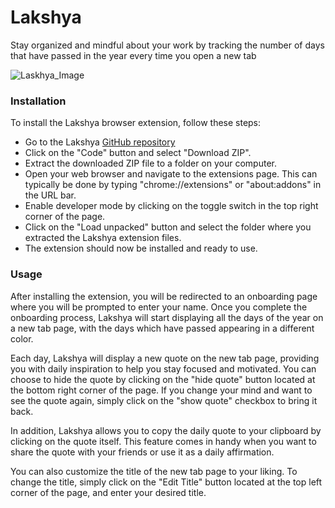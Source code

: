 # Lakshya

Stay organized and mindful about your work by tracking the number of days that have passed in the year every time you open a new tab

![Laskhya_Image](https://res.cloudinary.com/dmtacem5p/image/upload/v1691218913/github/lakshya.png)

### Installation

To install the Lakshya browser extension, follow these steps:

- Go to the Lakshya [GitHub repository](https://github.com/hokageCV/Lakshya)
- Click on the "Code" button and select "Download ZIP".
- Extract the downloaded ZIP file to a folder on your computer.
- Open your web browser and navigate to the extensions page. This can typically be done by typing "chrome://extensions" or "about:addons" in the URL bar.
- Enable developer mode by clicking on the toggle switch in the top right corner of the page.
- Click on the "Load unpacked" button and select the folder where you extracted the Lakshya extension files.
- The extension should now be installed and ready to use.

### Usage

After installing the extension, you will be redirected to an onboarding page where you will be prompted to enter your name. Once you complete the onboarding process, Lakshya will start displaying all the days of the year on a new tab page, with the days which have passed appearing in a different color.

Each day, Lakshya will display a new quote on the new tab page, providing you with daily inspiration to help you stay focused and motivated. You can choose to hide the quote by clicking on the "hide quote" button located at the bottom right corner of the page. If you change your mind and want to see the quote again, simply click on the "show quote" checkbox to bring it back.

In addition, Lakshya allows you to copy the daily quote to your clipboard by clicking on the quote itself. This feature comes in handy when you want to share the quote with your friends or use it as a daily affirmation.

You can also customize the title of the new tab page to your liking. To change the title, simply click on the "Edit Title" button located at the top left corner of the page, and enter your desired title.
